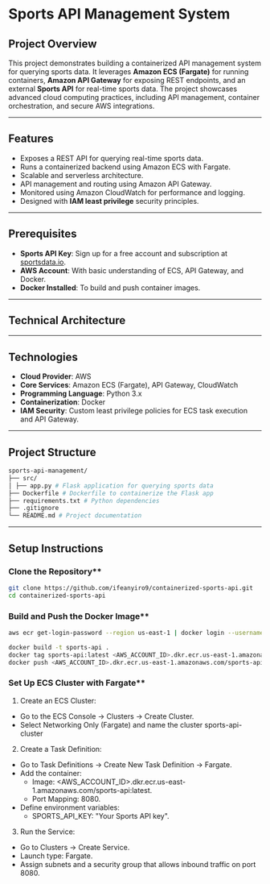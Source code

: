 # Sports API Management System

## **Project Overview**
This project demonstrates building a containerized API management system for querying sports data. It leverages **Amazon ECS (Fargate)** for running containers, **Amazon API Gateway** for exposing REST endpoints, and an external **Sports API** for real-time sports data. The project showcases advanced cloud computing practices, including API management, container orchestration, and secure AWS integrations.

---

## **Features**
- Exposes a REST API for querying real-time sports data.
- Runs a containerized backend using Amazon ECS with Fargate.
- Scalable and serverless architecture.
- API management and routing using Amazon API Gateway.
- Monitored using Amazon CloudWatch for performance and logging.
- Designed with **IAM least privilege** security principles.

---

## **Prerequisites**
- **Sports API Key**: Sign up for a free account and subscription at [sportsdata.io](https://sportsdata.io).
- **AWS Account**: With basic understanding of ECS, API Gateway, and Docker.
- **Docker Installed**: To build and push container images.

---

## **Technical Architecture**


---

## **Technologies**
- **Cloud Provider**: AWS
- **Core Services**: Amazon ECS (Fargate), API Gateway, CloudWatch
- **Programming Language**: Python 3.x
- **Containerization**: Docker
- **IAM Security**: Custom least privilege policies for ECS task execution and API Gateway.

---

## **Project Structure**

```bash
sports-api-management/
├── src/
│ ├── app.py # Flask application for querying sports data
├── Dockerfile # Dockerfile to containerize the Flask app
├── requirements.txt # Python dependencies
├── .gitignore
└── README.md # Project documentation
```

---

## **Setup Instructions**

### Clone the Repository**
```bash
git clone https://github.com/ifeanyiro9/containerized-sports-api.git
cd containerized-sports-api
```

### Build and Push the Docker Image**
```bash
aws ecr get-login-password --region us-east-1 | docker login --username AWS --password-stdin <AWS_ACCOUNT_ID>.dkr.ecr.us-east-1.amazonaws.com

docker build -t sports-api .
docker tag sports-api:latest <AWS_ACCOUNT_ID>.dkr.ecr.us-east-1.amazonaws.com/sports-api:latest
docker push <AWS_ACCOUNT_ID>.dkr.ecr.us-east-1.amazonaws.com/sports-api:latest
```

### Set Up ECS Cluster with Fargate**
1. Create an ECS Cluster:
- Go to the ECS Console → Clusters → Create Cluster.
- Select Networking Only (Fargate) and name the cluster sports-api-cluster

2. Create a Task Definition:
- Go to Task Definitions → Create New Task Definition → Fargate.
- Add the container:
  - Image: <AWS_ACCOUNT_ID>.dkr.ecr.us-east-1.amazonaws.com/sports-api:latest.
  - Port Mapping: 8080.
- Define environment variables:
  - SPORTS_API_KEY: "Your Sports API key".
3. Run the Service:
- Go to Clusters → Create Service.
- Launch type: Fargate.
- Assign subnets and a security group that allows inbound traffic on port 8080.

